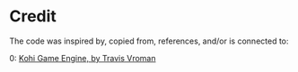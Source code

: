 # Credit

The code was inspired by, copied from, references, and/or is connected to:

0: [Kohi Game Engine, by Travis Vroman](https://github.com/travisvroman/kohi)
